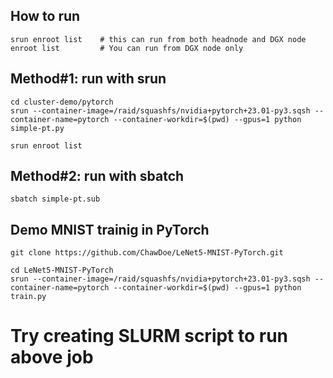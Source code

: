 ## How to run

```Shell
srun enroot list  	# this can run from both headnode and DGX node
enroot list 		# You can run from DGX node only
```

## Method#1: run with srun
```Shell
cd cluster-demo/pytorch
srun --container-image=/raid/squashfs/nvidia+pytorch+23.01-py3.sqsh --container-name=pytorch --container-workdir=$(pwd) --gpus=1 python simple-pt.py
```
```Shell
srun enroot list
```

## Method#2: run with sbatch
```Shell
sbatch simple-pt.sub
```

## Demo MNIST trainig in PyTorch
```Shell
git clone https://github.com/ChawDoe/LeNet5-MNIST-PyTorch.git

cd LeNet5-MNIST-PyTorch
srun --container-image=/raid/squashfs/nvidia+pytorch+23.01-py3.sqsh --container-name=pytorch --container-workdir=$(pwd) --gpus=1 python train.py
```
# Try creating SLURM script to run above job
